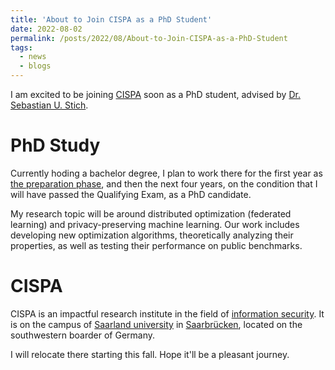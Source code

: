 ```yaml
---
title: 'About to Join CISPA as a PhD Student'
date: 2022-08-02
permalink: /posts/2022/08/About-to-Join-CISPA-as-a-PhD-Student
tags:
  - news
  - blogs
---
```


I am excited to be joining [CISPA](https://cispa.de/en) soon as a PhD student, advised by [Dr. Sebastian U. Stich](https://sstich.ch).

PhD Study
======
Currently hoding a bachelor degree, I plan to work there for the first year as [the preparation phase](https://www.graduateschool-computerscience.de/preparatory-phase/), and then the next four years, on the condition that I will have passed the Qualifying Exam, as a PhD candidate. 

My research topic will be around distributed optimization (federated learning) and privacy-preserving machine learning. Our work includes developing new optimization algorithms, theoretically analyzing their properties, as well as testing their performance on public benchmarks. 

CISPA
======
CISPA is an impactful research institute in the field of [information security](https://csrankings.org/#/index?sec&world). It is on the campus of [Saarland university](https://www.uni-saarland.de/en/home.html) in [Saarbrücken](https://www.google.de/maps/place/Saarbr%C3%BCcken,+Germany), located on the southwestern boarder of Germany. 

I will relocate there starting this fall. Hope it'll be a pleasant journey.

